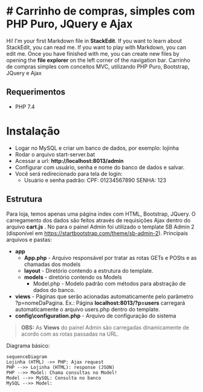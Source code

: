 # # Carrinho de compras, simples com PHP Puro, JQuery e Ajax

Hi! I'm your first Markdown file in **StackEdit**. If you want to learn about StackEdit, you can read me. If you want to play with Markdown, you can edit me. Once you have finished with me, you can create new files by opening the **file explorer** on the left corner of the navigation bar.
Carrinho de compras simples com conceitos MVC, utilizando PHP Puro, Bootstrap, JQuery e Ajax

## Requerimentos
- PHP 7.4

# Instalação

 - Logar no MySQL e criar um banco de dados, por exemplo: lojinha
 - Rodar o arquivo start-server.bat
 - Acessar a url: **http://localhost:8013/admin**
 - Configurar com usuário, senha e nome do banco de dados e salvar.
 - Você será redirecionado para tela de login:
	 - Usuário e senha padrão: CPF: 01234567890 SENHA: 123

## Estrutura

Para loja, temos apenas uma página index com HTML, Bootstrap, JQuery. O carregamento dos dados são feitos através de requisições Ajax dentro do arquivo **cart.js** .
No para o painel Admin foi utilizado o template SB Admin 2 (disponível em https://startbootstrap.com/theme/sb-admin-2).
Principais arquivos e pastas:
 - **app**
	 - **App.php** - Arquivo responsável por tratar as rotas GETs e POSts e as chamadas dos models
	 - **layout** - Diretório contendo a estrutura do template.
	 - **models** - diretório contendo os Models
		 - Model.php - Modelo padrão com métodos para abstração de dados do banco.
 - **views** - Páginas que serão acionadas automaticamente pelo parâmetro ?p=nomeDaPagina. Ex.: Página **localhost:8013/?p=users** carregará automaticamente o arquivo users.php dentro do template.
 - **config\configuration.php** - Arquivo de configuração do sistema

> **OBS:** As **Views** do painel Admin são carregadas dinamicamente de acordo com as rotas passadas na URL.


Diagrama básico: 
```mermaid
sequenceDiagram
Lojinha (HTML) ->> PHP: Ajax request
PHP -->> Lojinha (HTML): response (JSON)
PHP -->> Model: Chama consultas no Model!
Model -->> MySQL: Consulta no banco
MySQL -->> Model: 
```
